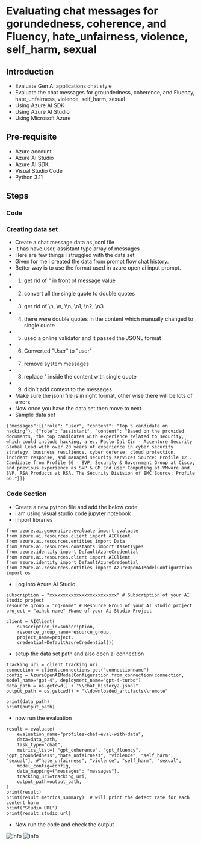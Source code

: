 # Evaluating chat messages for gorundedness, coherence, and Fluency, hate_unfairness, violence, self_harm, sexual

## Introduction

- Evaluate Gen AI applications chat style
- Evaluate the chat messages for groundedness, coherence, and Fluency, hate_unfairness, violence, self_harm, sexual
- Using Azure AI SDK
- Using Azure AI Studio
- Using Microsoft Azure

## Pre-requisite

- Azure account
- Azure AI Studio
- Azure AI SDK
- Visual Studio Code
- Python 3.11

## Steps

### Code

### Creating data set

- Create a chat message data as jsonl file
- It has have user, assistant type array of messages
- Here are few things i struggled with the data set
- Given for me i created the data from prompt flow chat history.
- Better way is to use the format used in azure open ai input prompt.
- 1) get rid of " in front of message value
- 2) convert all the single quote to double quotes
- 3) get rid of \\n, \n, \\\n, \n1, \n2, \n3
- 4) there were double quotes in the content which manually changed to single quote
- 5) used a online validator and it passed the JSONL format
- 6) Converted "User" to "user"
- 7) remove system messages
- 8) replace " inside the content with single quote
- 9) didn't add context to the messages
- Make sure the jsonl file is in right format, other wise there will be lots of errors
- Now once you have the data set then move to next
- Sample data set

```
{"messages":[{"role": "user", "content": "Top 5 candidate on hacking"}, {"role": "assistant", "content": "Based on the provided documents, the top candidates with experience related to security, which could include hacking, are:. Paolo Dal Cin - Accenture Security Global Lead with over 20 years of experience in cyber security strategy, business resilience, cyber defense, cloud protection, incident response, and managed security services Source: Profile 12.. Candidate from Profile 66 - SVP, Security & Government Group at Cisco, and previous experience as SVP & GM End user Computing at VMware and SVP, RSA Products at RSA, The Security Division of EMC Source: Profile 66."}]}
```

### Code Section

- Create a new python file and add the below code
- i am using visual studio code jupyter notebook
- import libraries

```
from azure.ai.generative.evaluate import evaluate
from azure.ai.resources.client import AIClient
from azure.ai.resources.entities import Data
from azure.ai.resources.constants import AssetTypes
from azure.identity import DefaultAzureCredential
from azure.ai.resources.client import AIClient 
from azure.identity import DefaultAzureCredential
from azure.ai.resources.entities import AzureOpenAIModelConfiguration
import os
```

- Log into Azure AI Studio

```
subscription = "xxxxxxxxxxxxxxxxxxxxxxxxx" # Subscription of your AI Studio project
resource_group = "rg-name" # Resource Group of your AI Studio project
project = "aihub name" #Name of your Ai Studio Project

client = AIClient(
    subscription_id=subscription, 
    resource_group_name=resource_group, 
    project_name=project, 
    credential=DefaultAzureCredential())
```

- setup the data set path and also open ai connection

```
tracking_uri = client.tracking_uri
connection = client.connections.get("connectionname")
config = AzureOpenAIModelConfiguration.from_connection(connection, model_name="gpt-4", deployment_name="gpt-4-turbo")
data_path = os.getcwd() + "\\chat_history2.jsonl"
output_path = os.getcwd() + "\\downloaded_artifacts\\remote"

print(data_path)
print(output_path)
```

- now run the evaluation

```
result = evaluate(
    evaluation_name="profiles-chat-eval-with-data",
    data=data_path,
    task_type="chat",
    metrics_list=[ "gpt_coherence", "gpt_fluency", "gpt_groundedness","hate_unfairness", "violence", "self_harm", "sexual"], #"hate_unfairness", "violence", "self_harm", "sexual",
    model_config=config,
    data_mapping={"messages": "messages"},
    tracking_uri=tracking_uri,
    output_path=output_path,
)
print(result)
print(result.metrics_summary)  # will print the defect rate for each content harm
print("Studio URL")
print(result.studio_url)
```

- Now run the code and check the output

![info](https://github.com/balakreshnan/Samples2024/blob/main/aisdk/images/eval1.png 'RagChat')
![info](https://github.com/balakreshnan/Samples2024/blob/main/aisdk/images/eval2.png 'RagChat')